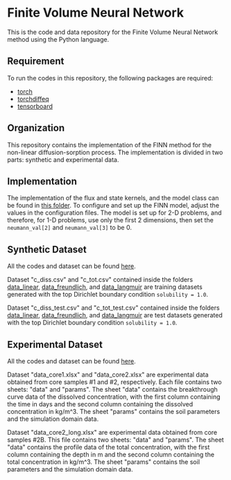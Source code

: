 # Finite Volume Neural Network
This is the code and data repository for the Finite Volume Neural Network method using the Python language.

## Requirement
To run the codes in this repository, the following packages are required:
- [torch](https://pytorch.org/get-started/locally/)
- [torchdiffeq](https://github.com/rtqichen/torchdiffeq)
- [tensorboard](https://pytorch.org/docs/stable/tensorboard.html)

## Organization
This repository contains the implementation of the FINN method for the non-linear diffusion-sorption process.
The implementation is divided in two parts: synthetic and experimental data.

## Implementation
The implementation of the flux and state kernels, and the model class can be found in [this folder](kernels).
To configure and set up the FINN model, adjust the values in the configuration files.
The model is set up for 2-D problems, and therefore, for 1-D problems, use only the first 2 dimensions, then set the `neumann_val[2]` and `neumann_val[3]` to be 0.


## Synthetic Dataset
All the codes and dataset can be found [here](diffusion_sorption/synthetic_data).

Dataset "c_diss.csv" and "c_tot.csv" contained inside the folders [data_linear](diffusion_sorption/synthetic_data/data_linear), [data_freundlich](diffusion_sorption/synthetic_data/data_freundlich), and [data_langmuir](diffusion_sorption/synthetic_data/data_langmuir) are training datasets generated with the top Dirichlet boundary condition `solubility = 1.0`.

Dataset "c_diss_test.csv" and "c_tot_test.csv" contained inside the folders [data_linear](diffusion_sorption/synthetic_data/data_linear), [data_freundlich](diffusion_sorption/synthetic_data/data_freundlich), and [data_langmuir](diffusion_sorption/synthetic_data/data_langmuir) are test datasets generated with the top Dirichlet boundary condition `solubility = 1.0`.

## Experimental Dataset
All the codes and dataset can be found [here](diffusion-sorption/experimental_data).

Dataset "data_core1.xlsx" and "data_core2.xlsx" are experimental data obtained from core samples #1 and #2, respectively. Each file contains two sheets: "data" and "params". The sheet "data" contains the breakthrough curve data of the dissolved concentration, with the first column containing the time in days and the second column containing the dissolved concentration in kg/m^3. The sheet "params" contains the soil parameters and the simulation domain data.

Dataset "data_core2_long.xlsx" are experimental data obtained from core samples #2B. This file contains two sheets: "data" and "params". The sheet "data" contains the profile data of the total concentration, with the first column containing the depth in m and the second column containing the total concentration in kg/m^3. The sheet "params" contains the soil parameters and the simulation domain data.